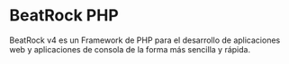 BeatRock PHP
=============

BeatRock v4 es un Framework de PHP para el desarrollo de aplicaciones web y aplicaciones de consola de la forma más sencilla y rápida.
